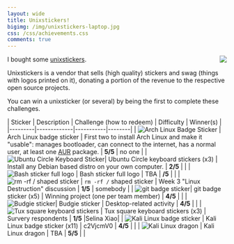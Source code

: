 ```yaml
---
layout: wide
title: Unixstickers!
bigimg: /img/unixstickers-laptop.jpg
css: /css/achievements.css
comments: true
---
```


I bought some [unixstickers](https://www.unixstickers.com/).
<img src="https://www.unixstickers.com/image/data/custom_assets/logo_light_blue.png" align="right"/>

Unixstickers is a vendor that sells (high quality) stickers and swag (things with logos printed on it), donating a portion of the revenue to the respective open source projects. 

You can win a unixsticker (or several) by being the first to complete these challenges.

| Sticker | Description | Challenge (how to redeem) | Difficulty | Winner(s) |
|---------|-------------|-----------|--------|
| ![Arch Linux Badge Sticker](https://www.unixstickers.com/image/cache/data/stickers/archlinux/arch_sh-340x340.png) | Arch Linux badge sticker | First two to install Arch Linux and make it "usable": manages bootloader, can connect to the internet, has a normal user, at least one [AUR](https://aur.archlinux.org/) package. | **5/5** | no one |
| ![Ubuntu Circle Keyboard Sticker](https://www.unixstickers.com/image/cache/data/stickers/ubuntu/circle_Ubuntu-orange-sh-340x340.png)| Ubuntu Circle keyboard stickers (x3) | Install any Debian based distro on your own computer. | **2/5** |        |
| ![Bash sticker full logo](https://www.unixstickers.com/image/cache/data/stickers/binbash/Bash-logotype-new.sh-340x340.png) | Bash sticker full logo | TBA | **/5** |        |
| ![rm -rf / shaped sticker](https://www.unixstickers.com/image/cache/data/stickers/shell/rm--rf.sh-340x340.png) | `rm -rf /` shaped sticker | Week 3 "Linux Destruction" discussion | **1/5** | somebody |
| ![git badge sticker](https://www.unixstickers.com/image/cache/data/stickers/git/git_badge.fw-340x340.png)| git badge sticker (x5) | Winning project (one per team member) | **4/5** |        |
| ![Budgie sticker](http://www.unixstickers.com/image/cache/data/stickers/budgie/Budgie_logo_shaped.sh-340x340.png)| Budgie sticker | Desktop-related activity | **4/5** |        |
| ![Tux square keyboard stickers](https://www.unixstickers.com/image/cache/data/stickers/keyboard/rect_tux-full_3x.sh-340x340.png) | Tux square keyboard stickers (x3) | Survery respondents | **1/5** |Selina Xiao|
| ![Kali Linux badge sticker](https://www.unixstickers.com/image/cache/data/stickers/kali/Kali-linux-dragon-and-logo.sh-340x340.png) | Kali Linux badge sticker (x11) | c2VjcmV0 | **4/5** |        |
| ![Kali Linux dragon](https://www.unixstickers.com/image/cache/data/stickers/kali/kali-linux-logo-and-type-2.0.sh-340x340.png) | Kali Linux dragon | TBA | **5/5** |        |
